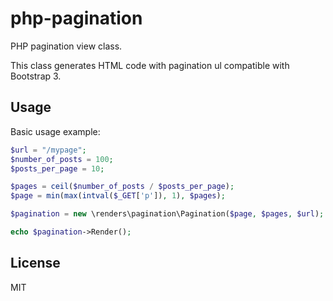 # php-pagination
PHP pagination view class.

This class generates HTML code with pagination ul compatible with Bootstrap 3.

## Usage
Basic usage example:
```php
$url = "/mypage";
$number_of_posts = 100;
$posts_per_page = 10;

$pages = ceil($number_of_posts / $posts_per_page);
$page = min(max(intval($_GET['p']), 1), $pages);

$pagination = new \renders\pagination\Pagination($page, $pages, $url);

echo $pagination->Render();
```

## License 
MIT
